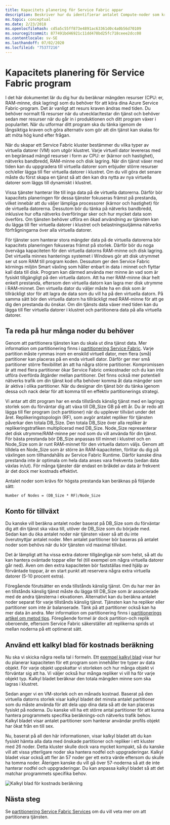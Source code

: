 ```yaml
---
title: Kapacitets planering för Service Fabric appar
description: Beskriver hur du identifierar antalet Compute-noder som krävs för ett Service Fabric program
ms.topic: conceptual
ms.date: 2/23/2018
ms.openlocfilehash: cd5a5c55ff873e4891ac63361d0c4a0b56d70109
ms.sourcegitcommit: 877491bd46921c11dd478bd25fc718ceee2dcc08
ms.contentlocale: sv-SE
ms.lasthandoff: 07/02/2020
ms.locfileid: "75377216"
---
```

# <a name="capacity-planning-for-service-fabric-applications"></a>Kapacitets planering för Service Fabric program
I det här dokumentet lär du dig hur du beräknar mängden resurser (CPU: er, RAM-minne, disk lagring) som du behöver för att köra dina Azure Service Fabric-program. Det är vanligt att resurs kraven ändras med tiden. Du behöver normalt få resurser när du utvecklar/testar din tjänst och behöver sedan mer resurser när du går in i produktionen och ditt program växer i popularitet. När du utformar ditt program ska du tänka igenom de långsiktiga kraven och göra alternativ som gör att din tjänst kan skalas för att möta hög kund efter frågan.

 När du skapar ett Service Fabric kluster bestämmer du vilka typer av virtuella datorer (VM) som utgör klustret. Varje virtuell dator levereras med en begränsad mängd resurser i form av CPU: er (kärnor och hastighet), nätverks bandbredd, RAM-minne och disk lagring. När din tjänst växer med tiden kan du uppgradera till virtuella datorer som erbjuder större resurser och/eller lägga till fler virtuella datorer i klustret. Om du vill göra det senare måste du först skapa en tjänst så att den kan dra nytta av nya virtuella datorer som läggs till dynamiskt i klustret.

Vissa tjänster hanterar lite till inga data på de virtuella datorerna. Därför bör kapacitets planeringen för dessa tjänster fokuseras främst på prestanda, vilket innebär att du väljer lämpliga processorer (kärnor och hastighet) för de virtuella datorerna. Dessutom bör du tänka på nätverks bandbredd, inklusive hur ofta nätverks överföringar sker och hur mycket data som överförs. Om tjänsten behöver utföra en ökad användning av tjänsten kan du lägga till fler virtuella datorer i klustret och belastningsutjämna nätverks förfrågningarna över alla virtuella datorer.

För tjänster som hanterar stora mängder data på de virtuella datorerna bör kapacitets planeringen fokuseras främst på storlek. Därför bör du noga överväga kapaciteten för den virtuella datorns RAM-minne och disk lagring. Det virtuella minnes hanterings systemet i Windows gör att disk utrymmet ser ut som RAM till program koden. Dessutom ger den Service Fabric körnings miljön Smart växling som håller enbart in data i minnet och flyttar kall data till disk. Program kan därmed använda mer minne än vad som är fysiskt tillgängligt på den virtuella datorn. Att ha mer RAM-minne ökar helt enkelt prestanda, eftersom den virtuella datorn kan lagra mer disk utrymme i RAM-minnet. Den virtuella dator du väljer måste ha en disk som är tillräckligt stor för att lagra de data som du vill ha på den virtuella datorn. På samma sätt bör den virtuella datorn ha tillräckligt med RAM-minne för att ge dig den prestanda du önskar. Om din tjänsts data växer med tiden kan du lägga till fler virtuella datorer i klustret och partitionera data på alla virtuella datorer.

## <a name="determine-how-many-nodes-you-need"></a>Ta reda på hur många noder du behöver
Genom att partitionera tjänsten kan du skala ut dina tjänst data. Mer information om partitionering finns i [partitionering Service Fabric](service-fabric-concepts-partitioning.md). Varje partition måste rymmas inom en enskild virtuell dator, men flera (små) partitioner kan placeras på en enda virtuell dator. Därför ger mer små partitioner större flexibilitet än att ha några större partitioner. Kompromissen är att med flera partitioner ökar Service Fabric omkostnader och du kan inte utföra överförda åtgärder mellan partitioner. Det finns också mer potentiell nätverks trafik om din tjänst kod ofta behöver komma åt data mängder som är aktiva i olika partitioner. När du designar din tjänst bör du tänka igenom dessa och nack delar för att komma till en effektiv partitionerings strategi.

Vi antar att ditt program har en enda tillstånds känslig tjänst med en lagrings storlek som du förväntar dig att växa till DB_Size GB på ett år. Du är redo att lägga till fler program (och partitioner) när du upplever tillväxt under det året.  Replikeringstopologin (RF), som avgör antalet repliker för tjänsten påverkar den totala DB_Size. Den totala DB_Size över alla repliker är replikeringstrafiken multiplicerad med DB_Size.  Node_Size representerar det disk utrymme/RAM-minne per nod som du vill använda för din tjänst. För bästa prestanda bör DB_Size anpassas till minnet i klustret och en Node_Size som är runt RAM-minnet för den virtuella datorn väljs. Genom att tilldela en Node_Size som är större än RAM-kapaciteten, förlitar du dig på växlingen som tillhandahålls av Service Fabric Runtime. Därför kanske dina prestanda inte är optimala om hela data anses vara frekventa (sedan data växlas in/ut). För många tjänster där endast en bråkdel av data är frekvent är det dock mer kostnads effektivt.

Antalet noder som krävs för högsta prestanda kan beräknas på följande sätt:

```
Number of Nodes = (DB_Size * RF)/Node_Size

```


## <a name="account-for-growth"></a>Konto för tillväxt
Du kanske vill beräkna antalet noder baserat på DB_Size som du förväntar dig att din tjänst ska växa till, utöver de DB_Size som du började med. Sedan kan du öka antalet noder när tjänsten växer så att du inte överutnyttjar antalet noder. Men antalet partitioner bör baseras på antalet noder som behövs när du kör tjänsten vid maximal tillväxt.

Det är lämpligt att ha vissa extra datorer tillgängliga när som helst, så att du kan hantera oväntade toppar eller fel (till exempel om några virtuella datorer går ned).  Även om den extra kapaciteten bör fastställas med hjälp av förväntade toppar, är en start punkt att reservera några extra virtuella datorer (5-10 procent extra).

Föregående förutsätter en enda tillstånds känslig tjänst. Om du har mer än en tillstånds känslig tjänst måste du lägga till DB_Size som är associerade med de andra tjänsterna i ekvationen. Alternativt kan du beräkna antalet noder separat för varje tillstånds känslig tjänst.  Tjänsten kan ha repliker eller partitioner som inte är balanserade. Tänk på att partitioner också kan ha mer data än andra. Mer information om partitionering finns i [partitionerings artikel om metod tips](service-fabric-concepts-partitioning.md). Föregående formel är dock partition-och replik oberoende, eftersom Service Fabric säkerställer att replikerna sprids ut mellan noderna på ett optimerat sätt.

## <a name="use-a-spreadsheet-for-cost-calculation"></a>Använd ett kalkyl blad för kostnads beräkning
Nu ska vi skicka några reella tal i formeln. Ett [exempel kalkyl blad](https://github.com/Azure/service-fabric/raw/master/docs_resources/SF_VM_Cost_calculator-NEW.xlsx) visar hur du planerar kapaciteten för ett program som innehåller tre typer av data objekt. För varje objekt uppskattar vi storleken och hur många objekt vi förväntar sig att ha. Vi väljer också hur många repliker vi vill ha för varje objekt typ. Kalkyl bladet beräknar den totala mängden minne som ska lagras i klustret.

Sedan anger vi en VM-storlek och en månads kostnad. Baserat på den virtuella datorns storlek visar kalkyl bladet det minsta antalet partitioner som du måste använda för att dela upp dina data så att de kan placeras fysiskt på noderna. Du kanske vill ha ett större antal partitioner för att kunna hantera programmets specifika beräknings-och nätverks trafik behov. Kalkyl bladet visar antalet partitioner som hanterar användar profils objekt har ökat från en till sex.

Nu, baserat på all den här informationen, visar kalkyl bladet att du kan fysiskt hämta alla data med önskade partitioner och repliker i ett kluster med 26 noder. Detta kluster skulle dock vara mycket kompakt, så du kanske vill att vissa ytterligare noder ska hantera nodfel och uppgraderingar. Kalkyl bladet visar också att fler än 57 noder ger ett extra värde eftersom du skulle ha tomma noder. Återigen kanske du vill gå över 57-noderna så att de inte hanterar nodfel och uppgraderingar. Du kan anpassa kalkyl bladet så att det matchar programmets specifika behov.   

![Kalkyl blad för kostnads beräkning][Image1]

## <a name="next-steps"></a>Nästa steg
Se [partitionering Service Fabric Services][10] om du vill veta mer om att partitionera tjänsten.

<!--Image references-->
[Image1]: ./media/SF-Cost.png

<!--Link references--In actual articles, you only need a single period before the slash-->
[10]: service-fabric-concepts-partitioning.md
